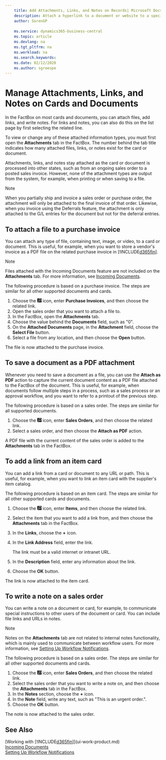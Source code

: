 ```yaml
---
    title: Add Attachments, Links, and Notes on Records| Microsoft Docs
    description: Attach a hyperlink to a document or website to a specific record, such as a customer or document.
    author: SorenGP

    ms.service: dynamics365-business-central
    ms.topic: article
    ms.devlang: na
    ms.tgt_pltfrm: na
    ms.workload: na
    ms.search.keywords:
    ms.date: 02/12/2020
    ms.author: sgroespe
---
```

# Manage Attachments, Links, and Notes on Cards and Documents

In the FactBox on most cards and documents, you can attach files, add links, and write notes. For links and notes, you can also do this on the list page by first selecting the related line.

To view or change any of these attached information types, you must first open the **Attachments** tab in the FactBox. The number behind the tab title indicates how many attached files, links, or notes exist for the card or document.

Attachments, links, and notes stay attached as the card or document is processed into other states, such as from an ongoing sales order to a posted sales invoice. However, none of the attachment types are output from the system, for example, when printing or when saving to a file.

> [!NOTE]
> When you partially ship and invoice a sales order or purchase order, the attachment will only be attached to the final invoice of that order. Likewise, when you invoice using the Deferrals feature, the attachment is only attached to the G/L entries for the document but not for the deferral entries.

## To attach a file to a purchase invoice
You can attach any type of file, containing text, image, or video, to a card or document. This is useful, for example, when you want to store a vendor's invoice as a PDF file on the related purchase invoice in [!INCLUDE[d365fin](includes/d365fin_md.md)].

> [!NOTE]
> Files attached with the Incoming Documents feature are not included on the **Attachments** tab. For more information, see [Incoming Documents](across-income-documents.md).

The following procedure is based on a purchase invoice. The steps are similar for all other supported documents and cards.

1. Choose the ![Lightbulb that opens the Tell Me feature](media/ui-search/search_small.png "Tell me what you want to do") icon, enter **Purchase Invoices**, and then choose the related link.
2. Open the sales order that you want to attach a file to.
3. In the FactBox, open the **Attachments** tab.
4. Choose the value behind the **Documents** field, such as "0".
5. On the **Attached Documents** page, in the **Attachment** field, choose the **Select File** button.
5. Select a file from any location, and then choose the **Open** button.

The file is now attached to the purchase invoice.

## To save a document as a PDF attachment
Whenever you need to save a document as a file, you can use the **Attach as PDF** action to capture the current document content as a PDF file attached to the FactBox of the document. This is useful, for example, when documents follow multiple steps in a process, such as a sales process or an approval workflow, and you want to refer to a printout of the previous step.

The following procedure is based on a sales order. The steps are similar for all supported documents.

1. Choose the ![Lightbulb that opens the Tell Me feature](media/ui-search/search_small.png "Tell me what you want to do") icon, enter **Sales Orders**, and then choose the related link.
2. Select a sales order, and then choose the **Attach as PDF** action.

A PDF file with the current content of the sales order is added to the **Attachments** tab in the FactBox. 

## To add a link from an item card
You can add a link from a card or document to any URL or path. This is useful, for example, when you want to link an item card with the supplier's item catalog.

The following procedure is based on an item card. The steps are similar for all other supported cards and documents.

1. Choose the ![Lightbulb that opens the Tell Me feature](media/ui-search/search_small.png "Tell me what you want to do") icon, enter **Items**, and then choose the related link.
2. Select the item that you want to add a link from, and then choose the **Attachments** tab in the FactBox.
3. In the **Links**, choose the **+** icon.
4. In the **Link Address** field, enter the link.

    The link must be a valid internet or intranet URL.

5. In the **Description** field, enter any information about the link.  
6. Choose the **OK** button.

The link is now attached to the item card.  

## To write a note on a sales order
You can write a note on a document or card, for example, to communicate special instructions to other users of the document or card. You can include file links and URLs in notes.

> [!NOTE]
> Notes on the **Attachments** tab are not related to internal notes functionality, which is mainly used to communicate between workflow users. For more information, see [Setting Up Workflow Notifications](across-setting-up-workflow-notifications.md).

The following procedure is based on a sales order. The steps are similar for all other supported documents and cards.

1. Choose the ![Lightbulb that opens the Tell Me feature](media/ui-search/search_small.png "Tell me what you want to do") icon, enter **Sales Orders**, and then choose the related link.
2. Select the sales order that you want to write a note on, and then choose the **Attachments** tab in the FactBox.
3. In the **Notes** section, choose the **+** icon.
4. In the **Note** field, write any text, such as "This is an urgent order.".
5. Choose the **OK** button.

The note is now attached to the sales order.

## See Also  
[Working with [!INCLUDE[d365fin](includes/d365fin_md.md)]](ui-work-product.md)  
[Incoming Documents](across-income-documents.md)  
[Setting Up Workflow Notifications](across-setting-up-workflow-notifications.md)  
